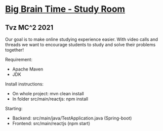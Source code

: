 # [Big Brain Time - Study Room](http://bbtstudyroom.ddns.net:3000)
## Tvz MC^2 2021

Our goal is to make online studying experience easier. With video calls and threads we want to encourage students to study and solve their problems together!
 
Requirement:
* Apache Maven
* JDK

Install instructions:
* On whole project: mvn clean install
* In folder src/main/reactjs: npm install

Starting:
* Backend: src/main/java/TestApplication.java (Spring-boot)
* Frontend: src/main/reactjs (npm start)
